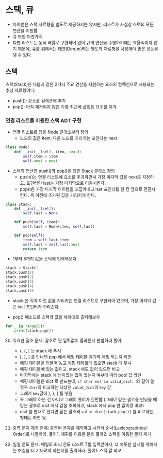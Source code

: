 # 스택, 큐

- 파이썬은 스택 자료형을 별도로 제공하지는 않지만, 리스트가 사실상 스택의 모든 연산을 지원함
- 큐 또한 마찬가지
- 다만 리스트는 동적 배열로 구현되어 있어 큐의 연산을 수행하기에는 효율적이지 않기 때문에, 큐를 위해서는 데크(Deque)라는 별도의 자료형을 사용해야 좋은 성능을 낼 수 있다.

## 스택

스택(Stack)은 다음과 같은 2가지 주요 연산을 지원하는 요소의 컬렉션으로 사용되는 추상 자료형이다.

- push(): 요소를 컬렉션에 추가
- pop(): 아직 제거되지 않은 가장 최근에 삽입된 요소를 제거

### 연결 리스트를 이용한 스택 ADT 구현

- 연결 리스트를 담을 Node 클래스부터 정의
  - 노드의 값은 item, 다음 노드를 가리키는 포인터는 next

```py
class Node:
    def __init__(self, item, next):
        self.item = item
        self.next = next
```

- 스택의 연산인 push()와 pop()을 담은 Stack 클래스 정의
  - push()는 연결 리스트에 요소를 추가하면서 가장 마지막 값을 next로 지정하고, 포인터인 last는 가장 마지막으로 이동시킨다.
  - pop()은 가장 마지막 아이템을 끄집어내고 last 포인터를 한 칸 앞으로 전진시킨다. 즉 이전에 추가된 값을 가리키게 한다.

```py
class Stack:
    def __init__(self):
        self.last = None

    def push(self, item):
        self.last = Node(item, self.last)

    def pop(self):
        item = self.last.item
        self.last = self.last.next
        return item
```

- 1부터 5까지 값을 스택에 입력해보자

```py
stack = Stack()
stack.push(1)
stack.push(2)
stack.push(3)
stack.push(4)
stack.push(5)
```

- stack 은 각각 이전 값을 가리키는 연결 리스트로 구현되어 있으며, 가장 마지막 값은 last 포인터가 가리킨다.

- pop() 메소드로 스택의 값을 차례대로 출력해보자

```py
for _ in range(5):
    print(stack.pop())
```

20. 유효한 괄호
    문제: 괄호로 된 입력값이 올바른지 판별하라
    풀이:

    - (, {, [ 는 stack 에 푸시
    - ), }, ] 를 만나면 pop 해서 매핑 테이블 결과와 매핑 되는지 확인
    - 매핑 테이블을 만들어 놓고 매핑 테이플에 없으면 stack 에 푸시
    - 매핑 테이블에 있는 값이고, stack 에도 값이 있으면 비교
    - 마지막에는 stack 에 남아있는 값이 있는지 여부에 따라 bool 값 리턴
    - 매핑 테이블은 dict 로 만드는데, `if char not in valid_dict: `와 같이 쓸 경우 `char`와 비교하는 대상은 `valid_dict`의 `key` 값
    - 그래서 `key`값에 ), }, ] 를 넣음
    - 꼭 그래야 하는 건 아니고 그래야 풀이가 간편함 (그래야 닫는 괄호를 만났을 때 닫는 괄호로 dict 에서 값을 조회하고, stack 에서 pop 한 값이랑 비교)
    - dict 를 반대로 한다면 닫는 괄호와 `valid_dict[stack.pop()]` 를 비교하는 형태로 하면 됨.

21. 중복 문자 제거
    문제: 중복된 문자를 제외하고 사전식 순서(Lexicographical Order)로 나열하라.
    풀이1: 재귀를 이용한 분리
    풀이2: 스택을 이용한 문자 제거

22. 일일 온도
    문제: 매일의 화씨 온도 리스트 T를 입력받아서, 더 따뜻한 날시를 위해서는 며칠을 더 기다려야 하는지를 출력하라.
    풀이1: 스택 값 비교

